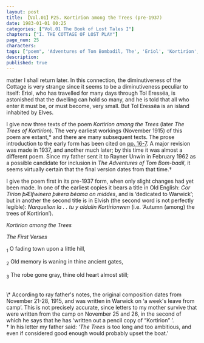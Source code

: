 ```yaml
---
layout: post
title: 【Vol.01】P25. Kortirion among the Trees (pre-1937)
date: 1983-01-01 00:25
categories: ["Vol.01 The Book of Lost Tales I"]
chapters: ["I. THE COTTAGE OF LOST PLAY"]
page_num: 25
characters: 
tags: ["poem", 'Adventures of Tom Bombadil, The', 'Eriol', 'Kortirion', 'Kortirion among the Trees', 'The Trees of Kortirion', 'Narquelion', 'Old English', 'Tol Eressëa']
description: 
published: true
---
```


<p style="text-indent: 0;">
matter I shall return later. In this connection, the diminutiveness of the Cottage is very strange since it seems to be a diminutiveness peculiar to itself: Eriol, who has travelled for many days through Tol Eressëa, is astonished that the dwelling can hold so many, and he is told that all who enter it must be, or must become, very small. But Tol Eressëa is an island inhabited by Elves.
</p>

I give now three texts of the poem <I>Kortirion among the Trees</I> (later <I>The Trees of Kortirion</I>). The very earliest workings (November 1915) of this poem are extant,\* and there are many subsequent texts. The prose introduction to the early form has been cited on [pp. 16-7]({{site.baseurl}}/vol01-p16). A major revision was made in 1937, and another much later; by this time it was almost a different poem. Since my father sent it to Rayner Unwin in February 1962 as a possible candidate for inclusion in <I>The Adventures of Tom Bom-badil</I>, it seems virtually certain that the final version dates from that time.†

I give the poem first in its pre-1937 form, when only slight changes had yet been made. In one of the earliest copies it bears a title in Old English: <I>Cor Tirion þÆlfwinera þǽera béama on middes</I>, and is ‘dedicated to Warwick’; but in another the second title is in Elvish (the second word is not perfectly legible): <I>Narquelion la . . tu y aldalin Kortirionwen</I> (i.e. ‘Autumn (among) the trees of Kortirion’).

<I>Kortirion among the Trees</I>

<I>The First Verses</I>

<SUB>1</SUB> O fading town upon a little hill,

<SUB>2</SUB> Old memory is waning in thine ancient gates,

<SUB>3</SUB> The robe gone gray, thine old heart almost still;

<BR>
\* According to ray father's notes, the original composition dates from November 21-28, 1915, and was written in Warwick on ‘a week's leave from camp’. This is not precisely accurate, since letters to my mother survive that were written from the camp on November 25 and 26, in the second of which he says that he has ‘written out a pencil copy of “Kortirion” ’.

<BR>
† In his letter my father said: <I>‘The Trees</I> is too long and too ambitious, and even if considered good enough would probably upset the boat.’

